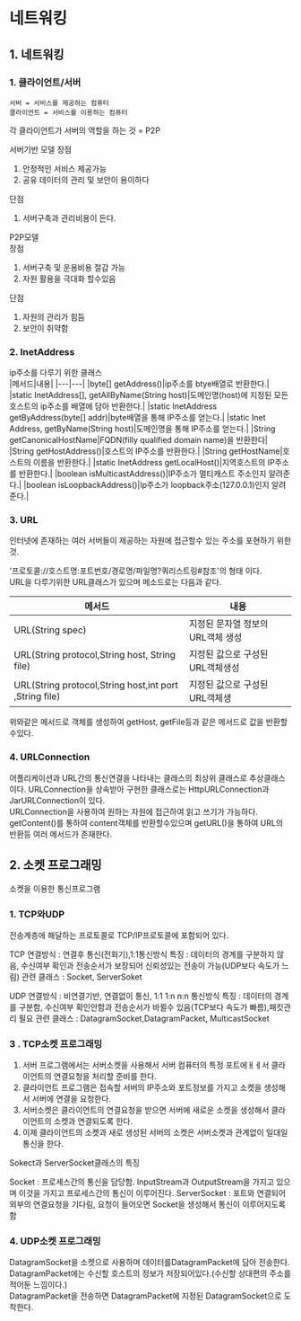 # 네트워킹

## 1. 네트워킹

### 1. 클라이언트/서버

	서버 = 서비스를 제공하는 컴퓨터
	클라이언트 = 서비스를 이용하는 컴퓨터

각 클라이언트가 서버의 역할을 하는 것 = P2P


서버기반 모델 
장점   
1. 안정적인 서비스 제공가능     
2. 공유 데이터의 관리 및 보안이 용이하다        

단점      
1. 서버구축과 관리비용이 든다.      
       
P2P모델        
장점

1. 서버구축 및 운용비용 절감 가능
2. 자원 활용을 극대화 할수있음

단점 
1. 자원의 관리가 힘듬
2. 보안이 취약함


### 2. InetAddress
ip주소를 다루기 위한 클래스       
|메서드|내용|
|---|---|
|byte[] getAddress()|ip주소를 btye배열로 반환한다.|
|static InetAddress[], getAllByName(String host)|도메인명(host)에 지정된 모든 호스트의 ip주소를 배열에 담아 반환한다.|
|static InetAddress getByAddress(byte[] addr)|byte배열을 통해 IP주소를 얻는다.|
|static Inet Address, getByName(String host)|도메인명을 통해 IP주소를 얻는다.|
|String getCanonicalHostName|FQDN(filly qualified domain name)을 반환한다|
|String getHostAddress()|호스트의 IP주소를 반환한다.|
|String getHostName|호스트의 이름을 반환한다.|
|static InetAddress getLocalHost()|지역호스트의 IP주소를 반환한다.|
|boolean isMulticastAddress()|IP주소가 멀티캐스트 주소인지 알려준다.|
|boolean isLoopbackAddress()|Ip주소가 loopback주소(127.0.0.1)인지 알려준다.|


### 3. URL
인터넷에 존재하는 여러 서버들이 제공하는 자원에 접근할수 있는 주소를 포현하기 위한것.     

'프로토콜://호스트명:포트번호/경로명/파일명?쿼리스트링#참조'의 형태 이다.     
URL을 다루기위한 URL클래스가 있으며 메소드로는 다음과 같다.

|메서드|내용|
|---|---|
|URL(String spec)|지정된 문자열 정보의 URL객체 생성|
|URL(String protocol,String host, String file)|지정된 값으로 구성된 URL객체생성|
|URL(String protocol,String host,int port ,String file)|지정된 값으로 구성된 URL객체생|

위와같은 메서드로 객체를 생성하여 getHost, getFile등과 같은 메서드로 값을 반환할수있다.    


### 4. URLConnection
어플리케이션과 URL간의 통신연결을 나타내는 클래스의 최상위 클래스로 추상클래스이다.
URLConnection을 상속받아 구현한 클래스로는 HttpURLConnection과 JarURLConnection이 있다.     
URLConnection을 사용하여 원하는 자원에 접근하여 읽고 쓰기가 가능하다.      
getContent()를 통하여 content객체를 반환할수있으며 getURL()을 통하여 URL의 반환등 여러 메서드가 존재한다.       

## 2. 소켓 프로그래밍
소켓을 이용한 통신프로그램       
### 1. TCP와UDP
전송계층에 해달하는 프로토콜로 TCP/IP프로토콜에 포함되어 있다.      

TCP
    연결방식 : 연결후 통신(전화기),1:1통신방식
    특징 : 데이터의 경계를 구분하지 않음, 수신여부 확인과 전송순서가 보장되어 신뢰성있는 전송이 가능(UDP보다 속도가 느림)
    관련 클래스 : Socket, ServerSoket

UDP
    연결방식 : 비연결기반, 연결없이 통신, 1:1 1:n n:n 통신방식
    특징 : 데이터의 경계를 구분함, 수신여부 확인안함과 전송순서가 바뀔수 있음(TCP보다 속도가 빠름),패킷관리 필요
    관련 클래스 : DatagramSocket,DatagramPacket, MulticastSocket


### 3 . TCP소켓 프로그래밍
1. 서버 프로그램에서는 서버소켓을 사용해서 서버 컴퓨터의 특정 포트에ㅐㅔ서 클라이언트의 연결요청을 처리할 준비를 한다.
2. 클라이언트 프로그램은 접속할 서버의 IP주소와 포트정보를 가지고 소켓을 생성해서 서버에 연결을 요청한다.
3. 서버소켓은 클라이언트의 연결요청을 받으면 서버에 새로운 소켓을 생성해서 클라이언트의 소켓과 연결되도록 한다.
4. 이제 클라이언트의 소켓과 새로 생성된 서버의 소켓은 서버소켓과 관계없이 일대일 통신을 한다.


Sokect과 ServerSocket클래스의 특징

  Socket : 프로세스간의 통신을 담당함. InputStream과 OutputStream을 가지고 있으며 이것을 가지고 프로세스간의 통신이 이루어진다.
  ServerSocket : 포트와 연결되어 외부의 연결요청을 기다림, 요청이 들어오면 Socket을 생성해서 통신이 이루어지도록함


### 4. UDP소켓 프로그래밍

DatagramSocket을 소켓으로 사용하며  데이터를DatagramPacket에 담아 전송한다.     
DatagramPacket에는 수신할 호스트의 정보가 저장되어있다.(수신할 상대편의 주소를 적어둔 느낌이다.)     
DatagramPacket을 전송하면 DatagramPacket에 지정된 DatagramSocket으로 도착한다.
